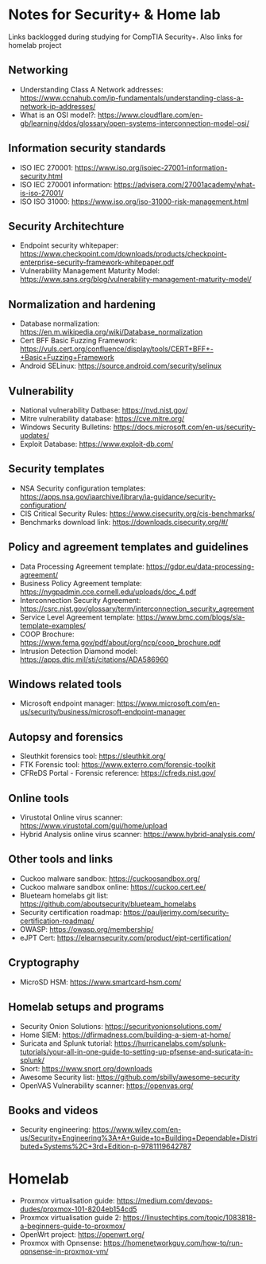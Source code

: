 # Notes for Security+ & Home lab
Links backlogged during studying for CompTIA Security+. Also links for homelab project

## Networking
- Understanding Class A Network addresses: https://www.ccnahub.com/ip-fundamentals/understanding-class-a-network-ip-addresses/
- What is an OSI model?: https://www.cloudflare.com/en-gb/learning/ddos/glossary/open-systems-interconnection-model-osi/


## Information security standards
- ISO IEC 270001: https://www.iso.org/isoiec-27001-information-security.html
- ISO IEC 270001 information: https://advisera.com/27001academy/what-is-iso-27001/
- ISO ISO 31000: https://www.iso.org/iso-31000-risk-management.html

## Security Architechture
- Endpoint security whitepaper: https://www.checkpoint.com/downloads/products/checkpoint-enterprise-security-framework-whitepaper.pdf
- Vulnerability Management Maturity Model: https://www.sans.org/blog/vulnerability-management-maturity-model/

## Normalization and hardening
- Database normalization: https://en.m.wikipedia.org/wiki/Database_normalization
- Cert BFF Basic Fuzzing Framework: https://vuls.cert.org/confluence/display/tools/CERT+BFF+-+Basic+Fuzzing+Framework
- Android SELinux: https://source.android.com/security/selinux

## Vulnerability
- National vulnerability Datbase: https://nvd.nist.gov/
- Mitre vulnerability database: https://cve.mitre.org/
- Windows Security Bulletins: https://docs.microsoft.com/en-us/security-updates/
- Exploit Database: https://www.exploit-db.com/


## Security templates
- NSA Security configuration templates: https://apps.nsa.gov/iaarchive/library/ia-guidance/security-configuration/
- CIS Critical Security Rules: https://www.cisecurity.org/cis-benchmarks/
- Benchmarks download link: https://downloads.cisecurity.org/#/

## Policy and agreement templates and guidelines
- Data Processing Agreement template: https://gdpr.eu/data-processing-agreement/
- Business Policy Agreement template: https://nygpadmin.cce.cornell.edu/uploads/doc_4.pdf
- Interconnection Security Agreement: https://csrc.nist.gov/glossary/term/interconnection_security_agreement
- Service Level Agreement template: https://www.bmc.com/blogs/sla-template-examples/
- COOP Brochure: https://www.fema.gov/pdf/about/org/ncp/coop_brochure.pdf
- Intrusion Detection Diamond model: https://apps.dtic.mil/sti/citations/ADA586960

## Windows related tools
- Microsoft endpoint manager: https://www.microsoft.com/en-us/security/business/microsoft-endpoint-manager

## Autopsy and forensics
- Sleuthkit forensics tool: https://sleuthkit.org/
- FTK Forensic tool: https://www.exterro.com/forensic-toolkit
- CFReDS Portal - Forensic reference: https://cfreds.nist.gov/

## Online tools
- Virustotal Online virus scanner: https://www.virustotal.com/gui/home/upload
- Hybrid Analysis online virus scanner: https://www.hybrid-analysis.com/

## Other tools and links
- Cuckoo malware sandbox: https://cuckoosandbox.org/
- Cuckoo malware sandbox online: https://cuckoo.cert.ee/
- Blueteam homelabs git list: https://github.com/aboutsecurity/blueteam_homelabs
- Security certification roadmap: https://pauljerimy.com/security-certification-roadmap/
- OWASP: https://owasp.org/membership/
- eJPT Cert: https://elearnsecurity.com/product/ejpt-certification/

## Cryptography
- MicroSD HSM: https://www.smartcard-hsm.com/ 

## Homelab setups and programs
- Security Onion Solutions: https://securityonionsolutions.com/
- Home SIEM: https://dfirmadness.com/building-a-siem-at-home/
- Suricata and Splunk tutorial: https://hurricanelabs.com/splunk-tutorials/your-all-in-one-guide-to-setting-up-pfsense-and-suricata-in-splunk/
- Snort: https://www.snort.org/downloads
- Awesome Security list: https://github.com/sbilly/awesome-security
- OpenVAS Vulnerability scanner: https://openvas.org/

## Books and videos
- Security engineering: https://www.wiley.com/en-us/Security+Engineering%3A+A+Guide+to+Building+Dependable+Distributed+Systems%2C+3rd+Edition-p-9781119642787

# Homelab
- Proxmox virtualisation guide: https://medium.com/devops-dudes/proxmox-101-8204eb154cd5
- Proxmox virtualisation guide 2: https://linustechtips.com/topic/1083818-a-beginners-guide-to-proxmox/
- OpenWrt project: https://openwrt.org/
- Proxmox with Opnsense: https://homenetworkguy.com/how-to/run-opnsense-in-proxmox-vm/

